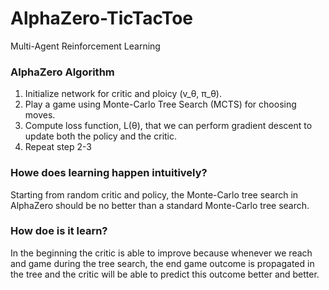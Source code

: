 # AlphaZero-TicTacToe
Multi-Agent Reinforcement Learning

### AlphaZero Algorithm
1. Initialize network for critic and ploicy (v_θ, π_θ).
2. Play a game using Monte-Carlo Tree Search (MCTS) for choosing moves.
3. Compute loss function, L(θ), that we can perform gradient descent to update both the policy and the critic.
4. Repeat step 2-3


### Howe does learning happen intuitively?
Starting from random critic and policy, the Monte-Carlo tree search in AlphaZero should be no better than a standard Monte-Carlo tree search.

### How doe is it learn?
In the beginning the critic is able to improve because whenever we reach and game during the tree search, the end game outcome is propagated in the tree and the critic will be able to predict this outcome better and better.
